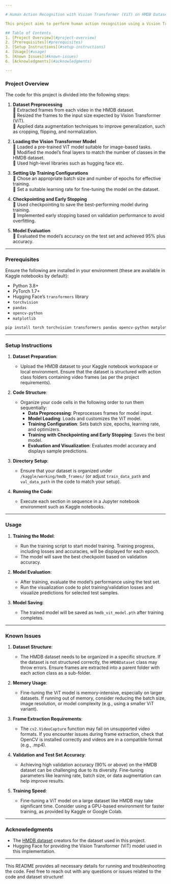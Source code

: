 ```yaml
---

# Human Action Recognition with Vision Transformer (ViT) on HMDB Dataset

This project aims to perform human action recognition using a Vision Transformer (ViT) model fine-tuned on the HMDB (Human Motion Database) dataset. The HMDB dataset includes over 6,800 video clips spanning 51 action categories, such as running, eating, and waving, making it a comprehensive benchmark for human activity recognition. By extracting frames from videos, preprocessing them, and fine-tuning a ViT model, we aim to classify actions accurately with a target accuracy of 90%.

## Table of Contents
1. [Project Overview](#project-overview)
2. [Prerequisites](#prerequisites)
3. [Setup Instructions](#setup-instructions)
4. [Usage](#usage)
5. [Known Issues](#known-issues)
6. [Acknowledgments](#acknowledgments)

---
```


### Project Overview

The code for this project is divided into the following steps:
1. **Dataset Preprocessing** <br>
 Extracted frames from each video in the HMDB dataset. <br>
 Resized the frames to the input size expected by Vision Transformer (ViT). <br>
 Applied data augmentation techniques to improve generalization, such as cropping, flipping, and normalization.

2. **Loading the Vision Transformer Model** <br>
 Loaded a pre-trained ViT model suitable for image-based tasks. <br>
 Modified the model’s final layers to match the number of classes in the HMDB dataset. <br>
 Used high-level libraries such as hugging face etc.

3. **Setting Up Training Configurations** <br>
 Chose an appropriate batch size and number of epochs for effective training. <br>
 Set a suitable learning rate for fine-tuning the model on the dataset.

4. **Checkpointing and Early Stopping** <br>
 Used checkpointing to save the best-performing model during training. <br>
 Implemented early stopping based on validation performance to avoid overfitting.

5. **Model Evaluation** <br>
 Evaluated the model’s accuracy on the test set and achieved 95% plus accuracy.

---

### Prerequisites

Ensure the following are installed in your environment (these are available in Kaggle notebooks by default):
- Python 3.8+
- PyTorch 1.7+
- Hugging Face’s `transformers` library
- `torchvision`
- `pandas`
- `opencv-python`
- `matplotlib`

```bash
pip install torch torchvision transformers pandas opencv-python matplotlib
```

---

### Setup Instructions

1. **Dataset Preparation**:
   - Upload the HMDB dataset to your Kaggle notebook workspace or local environment. Ensure that the dataset is structured with action class folders containing video frames (as per the project requirements).

2. **Code Structure**:
   - Organize your code cells in the following order to run them sequentially:
     - **Data Preprocessing**: Preprocesses frames for model input.
     - **Model Loading**: Loads and customizes the ViT model.
     - **Training Configuration**: Sets batch size, epochs, learning rate, and optimizers.
     - **Training with Checkpointing and Early Stopping**: Saves the best model.
     - **Evaluation and Visualization**: Evaluates model accuracy and displays sample predictions.

3. **Directory Setup**:
   - Ensure that your dataset is organized under `/kaggle/working/hmdb_frames/` (or adjust `train_data_path` and `val_data_path` in the code to match your setup).

4. **Running the Code**:
   - Execute each section in sequence in a Jupyter notebook environment such as Kaggle notebooks.

---

### Usage

1. **Training the Model**:
   - Run the training script to start model training. Training progress, including losses and accuracies, will be displayed for each epoch.
   - The model will save the best checkpoint based on validation accuracy.

2. **Model Evaluation**:
   - After training, evaluate the model’s performance using the test set.
   - Run the visualization code to plot training/validation losses and visualize predictions for selected test samples.

3. **Model Saving**:
   - The trained model will be saved as `hmdb_vit_model.pth` after training completes.

---

### Known Issues

1. **Dataset Structure**:
   - The HMDB dataset needs to be organized in a specific structure. If the dataset is not structured correctly, the `HMDBDataset` class may throw errors. Ensure frames are extracted into a parent folder with each action class as a sub-folder.

2. **Memory Usage**:
   - Fine-tuning the ViT model is memory-intensive, especially on larger datasets. If running out of memory, consider reducing the batch size, image resolution, or model complexity (e.g., using a smaller ViT variant).

3. **Frame Extraction Requirements**:
   - The `cv2.VideoCapture` function may fail on unsupported video formats. If you encounter issues during frame extraction, check that OpenCV is installed correctly and videos are in a compatible format (e.g., .mp4).

4. **Validation and Test Set Accuracy**:
   - Achieving high validation accuracy (90% or above) on the HMDB dataset can be challenging due to its diversity. Fine-tuning parameters like learning rate, batch size, or data augmentation can help improve results.

5. **Training Speed**:
   - Fine-tuning a ViT model on a large dataset like HMDB may take significant time. Consider using a GPU-based environment for faster training, as provided by Kaggle or Google Colab.

---

### Acknowledgments

- The [HMDB dataset](https://serre-lab.clps.brown.edu/resource/hmdb-a-large-human-motion-database/) creators for the dataset used in this project.
- Hugging Face for providing the Vision Transformer (ViT) model used in this implementation.

---

This README provides all necessary details for running and troubleshooting the code. Feel free to reach out with any questions or issues related to the code and dataset structure!
